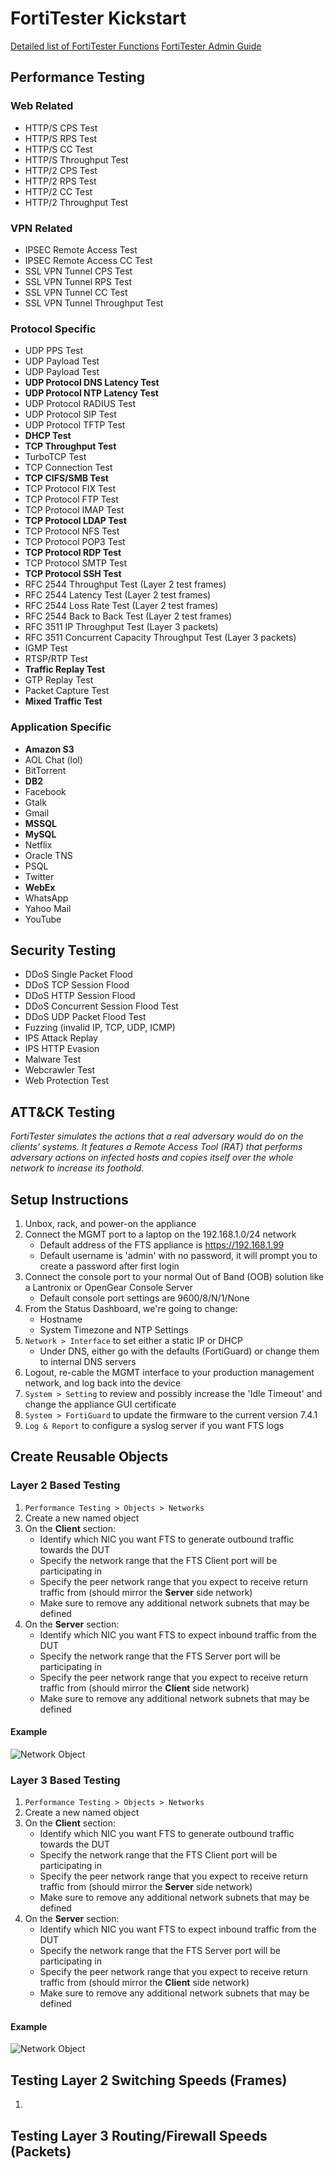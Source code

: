 # FortiTester Kickstart

[Detailed list of FortiTester Functions](https://docs.fortinet.com/document/fortitester/7.4.1/administration-guide/839782/features-and-benefits)
[FortiTester Admin Guide](https://docs.fortinet.com/document/fortitester/7.4.1/administration-guide/452052/introduction)

## __Performance Testing__

### Web Related

* HTTP/S CPS Test
* HTTP/S RPS Test
* HTTP/S CC Test
* HTTP/S Throughput Test
* HTTP/2 CPS Test
* HTTP/2 RPS Test
* HTTP/2 CC Test
* HTTP/2 Throughput Test

### VPN Related

* IPSEC Remote Access Test
* IPSEC Remote Access CC Test
* SSL VPN Tunnel CPS Test
* SSL VPN Tunnel RPS Test
* SSL VPN Tunnel CC Test
* SSL VPN Tunnel Throughput Test

### Protocol Specific

* UDP PPS Test
* UDP Payload Test
* UDP Payload Test
* __UDP Protocol DNS Latency Test__
* __UDP Protocol NTP Latency Test__
* UDP Protocol RADIUS Test
* UDP Protocol SIP Test
* UDP Protocol TFTP Test
* __DHCP Test__
* __TCP Throughput Test__
* TurboTCP Test
* TCP Connection Test
* __TCP CIFS/SMB Test__
* TCP Protocol FIX Test
* TCP Protocol FTP Test
* TCP Protocol IMAP Test
* __TCP Protocol LDAP Test__
* TCP Protocol NFS Test
* TCP Protocol POP3 Test
* __TCP Protocol RDP Test__
* TCP Protocol SMTP Test
* __TCP Protocol SSH Test__
* RFC 2544 Throughput Test (Layer 2 test frames)
* RFC 2544 Latency Test (Layer 2 test frames)
* RFC 2544 Loss Rate Test (Layer 2 test frames)
* RFC 2544 Back to Back Test (Layer 2 test frames)
* RFC 3511 IP Throughput Test (Layer 3 packets)
* RFC 3511 Concurrent Capacity Throughput Test (Layer 3 packets)
* IGMP Test
* RTSP/RTP Test
* __Traffic Replay Test__
* GTP Replay Test
* Packet Capture Test
* __Mixed Traffic Test__

### Application Specific

* __Amazon S3__
* AOL Chat (lol)
* BitTorrent
* __DB2__
* Facebook
* Gtalk
* Gmail
* __MSSQL__
* __MySQL__
* Netflix
* Oracle TNS
* PSQL
* Twitter
* __WebEx__
* WhatsApp
* Yahoo Mail
* YouTube

## __Security Testing__

* DDoS Single Packet Flood
* DDoS TCP Session Flood
* DDoS HTTP Session Flood
* DDoS Concurrent Session Flood Test
* DDoS UDP Packet Flood Test
* Fuzzing (invalid IP, TCP, UDP, ICMP)
* IPS Attack Replay
* IPS HTTP Evasion
* Malware Test
* Webcrawler Test
* Web Protection Test

## __ATT&CK Testing__

_FortiTester simulates the actions that a real adversary would do on the clients' systems. It features a Remote Access Tool (RAT) that performs adversary actions on infected hosts and copies itself over the whole network to increase its foothold._

## Setup Instructions

1. Unbox, rack, and power-on the appliance
2. Connect the MGMT port to a laptop on the 192.168.1.0/24 network
    * Default address of the FTS appliance is https://192.168.1.99
    * Default username is 'admin' with no password, it will prompt you to create a password after first login
3. Connect the console port to your normal Out of Band (OOB) solution like a Lantronix or OpenGear Console Server
    * Default console port settings are 9600/8/N/1/None
4. From the Status Dashboard, we're going to change:
    * Hostname
    * System Timezone and NTP Settings
5. `Network > Interface` to set either a static IP or DHCP
    * Under DNS, either go with the defaults (FortiGuard) or change them to internal DNS servers
6. Logout, re-cable the MGMT interface to your production management network, and log back into the device
7. `System > Setting` to review and possibly increase the 'Idle Timeout' and change the appliance GUI certificate
8. `System > FortiGuard` to update the firmware to the current version 7.4.1
9. `Log & Report` to configure a syslog server if you want FTS logs

## Create Reusable Objects

### Layer 2 Based Testing

1. `Performance Testing > Objects > Networks`
2. Create a new named object
3. On the __Client__ section:
    * Identify which NIC you want FTS to generate outbound traffic towards the DUT
    * Specify the network range that the FTS Client port will be participating in
    * Specify the peer network range that you expect to receive return traffic from (should mirror the __Server__ side network)
    * Make sure to remove any additional network subnets that may be defined
4. On the __Server__ section:
    * Identify which NIC you want FTS to expect inbound traffic from the DUT
    * Specify the network range that the FTS Server port will be participating in
    * Specify the peer network range that you expect to receive return traffic from (should mirror the __Client__ side network)
    * Make sure to remove any additional network subnets that may be defined

#### Example

![Network Object](./fts_network_object.png "Example Network Object")

### Layer 3 Based Testing

1. `Performance Testing > Objects > Networks`
2. Create a new named object
3. On the __Client__ section:
    * Identify which NIC you want FTS to generate outbound traffic towards the DUT
    * Specify the network range that the FTS Client port will be participating in
    * Specify the peer network range that you expect to receive return traffic from (should mirror the __Server__ side network)
    * Make sure to remove any additional network subnets that may be defined
4. On the __Server__ section:
    * Identify which NIC you want FTS to expect inbound traffic from the DUT
    * Specify the network range that the FTS Server port will be participating in
    * Specify the peer network range that you expect to receive return traffic from (should mirror the __Client__ side network)
    * Make sure to remove any additional network subnets that may be defined

#### Example

![Network Object](./fts_network_object.png "Example Network Object")

## Testing Layer 2 Switching Speeds (Frames)

1. 

## Testing Layer 3 Routing/Firewall Speeds (Packets)

